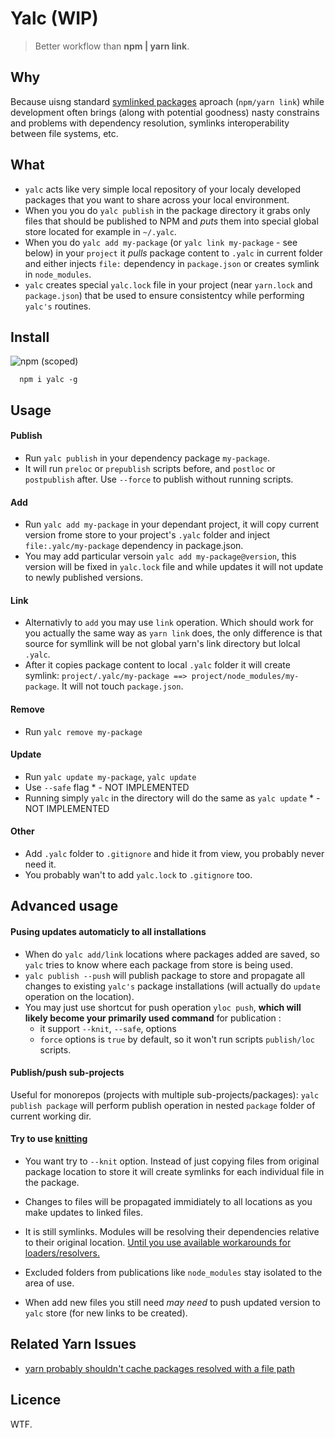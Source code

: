 # Yalc  (WIP)

> Better workflow than **npm | yarn link**.

## Why

Because uisng standard [symlinked packages](https://docs.npmjs.com/cli/link) aproach (`npm/yarn link`) while development often brings (along with potential goodness) nasty constrains and problems with dependency resolution, symlinks interoperability between file systems, etc.

## What

- `yalc` acts like very simple local repository of your localy developed packages that you want to share across your local environment. 
- When you  you do `yalc publish` in the package directory it grabs only files that should be published to NPM and *puts* them into special global store located for example in  `~/.yalc`. 
- When you do `yalc add my-package` (or `yalc link my-package` - see below) in your `project` it *pulls* package content to `.yalc` in current folder and either injects `file:` dependency in `package.json` or creates symlink in `node_modules`.
-  `yalc` creates special `yalc.lock` file in your project (near `yarn.lock` and `package.json`) that be used to ensure consistentcy while performing `yalc's` routines.

## Install

![npm (scoped)](https://img.shields.io/npm/v/yalc.svg?maxAge=86400)

```
  npm i yalc -g
```


## Usage 

#### Publish
- Run `yalc publish` in your dependency package `my-package`. 
- It will run `preloc` or `prepublish` scripts before, and `postloc` or `postpublish` after. Use `--force` to publish without running scripts.

#### Add
- Run `yalc add my-package` in your dependant project, 
it will copy current version frome store to your project's `.yalc` folder and inject `file:.yalc/my-package` dependency in package.json.
- You may add particular versoin `yalc add my-package@version`, this version will be fixed in `yalc.lock` file and while updates it will not update to newly published versions.

#### Link
- Alternativly to `add` you may use `link` operation. Which should work for you actually the same way as `yarn link` does, the only difference is that source for symllink will be not global yarn's link directory but lolcal `.yalc`. 
- After it copies package content to local `.yalc` folder it will create symlink:
`project/.yalc/my-package ==> project/node_modules/my-package`. It will not touch `package.json`.

#### Remove
 - Run `yalc remove my-package`

#### Update
  - Run `yalc update my-package`, `yalc update`  
  - Use `--safe` flag * - NOT IMPLEMENTED
  - Running simply `yalc` in the directory will do the same as `yalc update` * - NOT IMPLEMENTED

#### Other

- Add `.yalc` folder to `.gitignore` and hide it from view, you probably never need it.
- You probably wan't to add `yalc.lock` to `.gitignore` too.

## Advanced usage

#### Pusing updates automaticly to all installations

- When do `yalc add/link` locations where packages added are saved, 
so `yalc` tries to know where each package from store is being used.
- `yalc publish --push` will publish package to store and propagate all changes to existing `yalc's` package installations (will actually do `update` operation on the location).
- You may just use shortcut for push operation `yloc push`, **which will likely become your primarily used command** for publication :
  - it support `--knit`, `--safe`, options
  - `force` options is `true` by default, so it won't run scripts `publish/loc` scripts.

#### Publish/push sub-projects

Useful for monorepos (projects with multiple sub-projects/packages): `yalc publish package` will perform publish operation in nested `package` folder of current working dir.

#### Try to use [knitting](https://github.com/yarnpkg/rfcs/blob/master/text/0000-yarn-knit.md)

- You want try to `--knit` option. Instead of just copying files from original package location to store it will create symlinks for each individual file in the package.
  
- Changes to files will be propagated immidiately to all locations as you make updates to linked files.

- It is still symlinks. Modules will be resolving their dependencies relative to their original location. [Until you use available workarounds for loaders/resolvers.](https://nodejs.org/api/cli.html#cli_preserve_symlinks)

- Excluded folders from publications like `node_modules` stay isolated to the area of use.

- When add new files you still need *may need* to push updated version to `yalc` store (for new links to be created).


## Related Yarn Issues

- [yarn probably shouldn't cache packages resolved with a file path](https://github.com/yarnpkg/yarn/issues/2165)


## Licence

WTF.